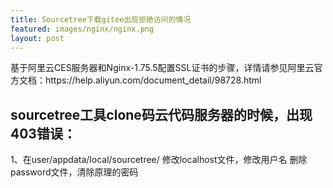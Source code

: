```yaml
---
title: Sourcetree下载gitee出现拒绝访问的情况
featured: images/nginx/nginx.png
layout: post
---
```


<p>基于阿里云CES服务器和Nginx-1.75.5配置SSL证书的步骤，详情请参见阿里云官方文档：https://help.aliyun.com/document_detail/98728.html</p>


## sourcetree工具clone码云代码服务器的时候，出现403错误：
1、在user/appdata/local/sourcetree/
修改localhost文件，修改用户名
删除password文件，清除原理的密码

